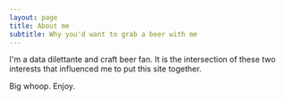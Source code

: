 ```yaml
---
layout: page
title: About me
subtitle: Why you'd want to grab a beer with me
---
```


I'm a data dilettante and craft beer fan. It is the intersection of these two interests that influenced me to put this site together. 

Big whoop. Enjoy.

